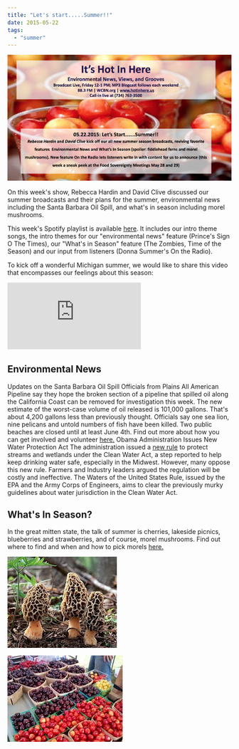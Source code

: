 ```yaml
---
title: "Let's start.....Summer!!"
date: 2015-05-22
tags: 
  - "summer"
---
```


![Picture](images/34948461.png)

On this week's show, Rebecca Hardin and David Clive discussed our summer broadcasts and their plans for the summer, environmental news including the Santa Barbara Oil Spill, and what's in season including morel mushrooms.<!--more-->

This week's Spotify playlist is available [here](https://open.spotify.com/user/1237079667/playlist/49SsYudf7762DGlX49qQC4). It includes our intro theme songs, the intro themes for our "environmental news" feature (Prince's Sign O The Times), our "What's in Season" feature (The Zombies, Time of the Season) and our input from listeners (Donna Summer's On the Radio).

To kick off a wonderful Michigan summer, we would like to share this video that encompasses our feelings about this season:

<iframe src="http://www.youtube.com/embed/Kr0tTbTbmVA?wmode=opaque" width="300" height="150" frameborder="0" allowfullscreen="allowfullscreen"></iframe>

## Environmental News

Updates on the Santa Barbara Oil Spill Officials from Plains All American Pipeline say they hope the broken section of a pipeline that spilled oil along the California Coast can be removed for investigation this week. The new estimate of the worst-case volume of oil released is 101,000 gallons. That's about 4,200 gallons less than previously thought. Officials say one sea lion, nine pelicans and untold numbers of fish have been killed. Two public beaches are closed until at least June 4th. Find out more about how you can get involved and volunteer [here.](http://www.scpr.org/news/2015/05/26/51982/santa-barbara-oil-spill-how-to-help-volunteer-with/) Obama Administration Issues New Water Protection Act The administration issued a [new rule](http://www.usatoday.com/story/news/nation/2015/05/27/obama-water-regulations-environmental-protection-agency/28003199/) to protect streams and wetlands under the Clean Water Act, a step reported to help keep drinking water safe, especially in the Midwest. However, many oppose this new rule. Farmers and Industry leaders argued the regulation will be costly and ineffective. The Waters of the United States Rule, issued by the EPA and the Army Corps of Engineers, aims to clear the previously murky guidelines about water jurisdiction in the Clean Water Act.

## What's In Season?

In the great mitten state, the talk of summer is cherries, lakeside picnics, blueberries and strawberries, and of course, morel mushrooms. Find out where to find and when and how to pick morels [here.](http://www.motherearthnews.com/organic-gardening/guide-to-hunting-for-morel-mushrooms-zmaz02amzgoe.aspx)

![](images/79987701.jpg)

![](images/26489511.jpg)
